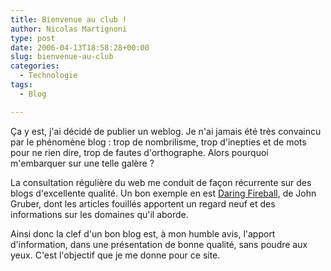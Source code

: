 ```yaml
---
title: Bienvenue au club !
author: Nicolas Martignoni
type: post
date: 2006-04-13T18:58:28+00:00
slug: bienvenue-au-club
categories:
  - Technologie
tags:
  - Blog

---
```

Ça y est, j'ai décidé de publier un weblog. Je n'ai jamais été très convaincu par le phénomène blog : trop de nombrilisme, trop d'inepties et de mots pour ne rien dire, trop de fautes d'orthographe. Alors pourquoi m'embarquer sur une telle galère ?

La consultation régulière du web me conduit de façon récurrente sur des blogs d'excellente qualité. Un bon exemple en est [Daring Fireball](https://daringfireball.net/), de John Gruber, dont les articles fouillés apportent un regard neuf et des informations sur les domaines qu'il aborde.

Ainsi donc la clef d'un bon blog est, à mon humble avis, l'apport d'information, dans une présentation de bonne qualité, sans poudre aux yeux. C'est l'objectif que je me donne pour ce site.

<!--more-->
